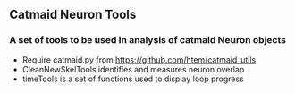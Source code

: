 ## Catmaid Neuron Tools
### A set of tools to be used in analysis of catmaid Neuron objects
* Require catmaid.py from https://github.com/htem/catmaid_utils
* CleanNewSkelTools identifies and measures neuron overlap
* timeTools is a set of functions used to display loop progress
